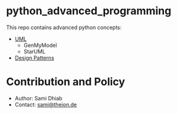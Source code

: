 # python_advanced_programming
This repo contains advanced python concepts:
* [UML](UML)
   * GenMyModel
   * StarUML
* [Design Patterns](DesignPatterns)

# Contribution and Policy
* Author: Sami Dhiab
* Contact: sami@theion.de
